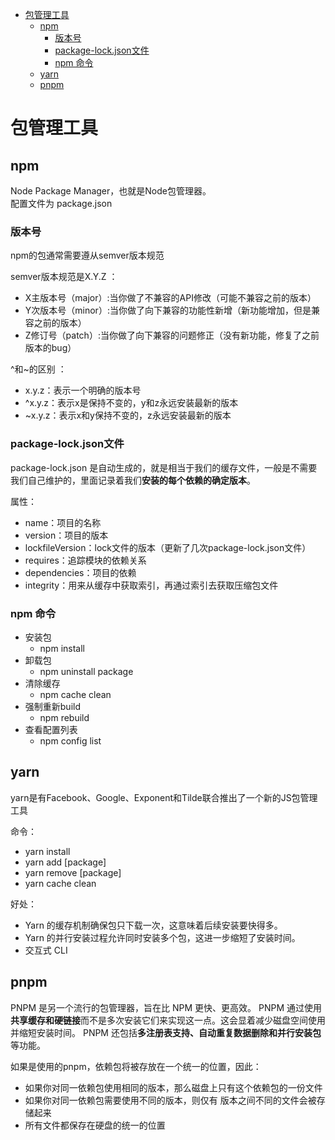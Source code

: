 - [包管理工具](#包管理工具)
  - [npm](#npm)
    - [版本号](#版本号)
    - [package-lock.json文件](#package-lockjson文件)
    - [npm 命令](#npm-命令)
  - [yarn](#yarn)
  - [pnpm](#pnpm)


# 包管理工具
## npm
Node Package Manager，也就是Node包管理器。  
配置文件为 package.json

### 版本号
npm的包通常需要遵从semver版本规范 

semver版本规范是X.Y.Z ：
- X主版本号（major）:当你做了不兼容的API修改（可能不兼容之前的版本） 
- Y次版本号（minor）:当你做了向下兼容的功能性新增（新功能增加，但是兼容之前的版本） 
- Z修订号（patch）:当你做了向下兼容的问题修正（没有新功能，修复了之前版本的bug） 

^和~的区别 ：
- x.y.z：表示一个明确的版本号 
- ^x.y.z：表示x是保持不变的，y和z永远安装最新的版本
- ~x.y.z：表示x和y保持不变的，z永远安装最新的版本

### package-lock.json文件
package-lock.json 是自动生成的，就是相当于我们的缓存文件，一般是不需要我们自己维护的，里面记录着我们**安装的每个依赖的确定版本**。

属性：
- name：项目的名称
- version：项目的版本
- lockfileVersion：lock文件的版本（更新了几次package-lock.json文件）
- requires：追踪模块的依赖关系
- dependencies：项目的依赖
- integrity：用来从缓存中获取索引，再通过索引去获取压缩包文件

### npm 命令
- 安装包
  - npm install
- 卸载包
  - npm uninstall package
- 清除缓存
  - npm cache clean
- 强制重新build 
  - npm rebuild
- 查看配置列表
  - npm config list

## yarn
yarn是有Facebook、Google、Exponent和Tilde联合推出了一个新的JS包管理工具

命令：  
- yarn install
- yarn add [package]
- yarn remove [package]
- yarn cache clean

好处：
- Yarn 的缓存机制确保包只下载一次，这意味着后续安装要快得多。
- Yarn 的并行安装过程允许同时安装多个包，这进一步缩短了安装时间。
- 交互式 CLI

## pnpm
PNPM 是另一个流行的包管理器，旨在比 NPM 更快、更高效。 PNPM 通过使用**共享缓存和硬链接**而不是多次安装它们来实现这一点。这会显着减少磁盘空间使用并缩短安装时间。 PNPM 还包括**多注册表支持、自动重复数据删除和并行安装包**等功能。

如果是使用的pnpm，依赖包将被存放在一个统一的位置，因此：
- 如果你对同一依赖包使用相同的版本，那么磁盘上只有这个依赖包的一份文件
- 如果你对同一依赖包需要使用不同的版本，则仅有 版本之间不同的文件会被存储起来
- 所有文件都保存在硬盘的统一的位置 